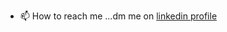 
- 📫 How to reach me ...dm me on <a href=https://www.linkedin.com/in/ankush-shirsath-63b84b134/>linkedin profile</a>

<!---
amjustankush/amjustankush is a ✨ special ✨ repository because its `README.md` (this file) appears on your GitHub profile.
You can click the Preview link to take a look at your changes.
--->
